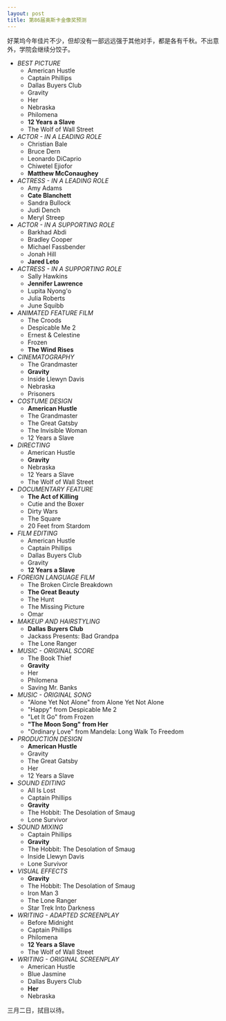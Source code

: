 ```yaml
---
layout: post
title: 第86届奥斯卡金像奖预测
---
```


好莱坞今年佳片不少，但却没有一部远远强于其他对手，都是各有千秋。不出意外，学院会继续分饺子。

* *BEST PICTURE*
    * American Hustle
    * Captain Phillips
    * Dallas Buyers Club
    * Gravity
    * Her
    * Nebraska
    * Philomena
    * **12 Years a Slave**
    * The Wolf of Wall Street
* *ACTOR - IN A LEADING ROLE*
    * Christian Bale
    * Bruce Dern
    * Leonardo DiCaprio
    * Chiwetel Ejiofor
    * **Matthew McConaughey**
* *ACTRESS - IN A LEADING ROLE*
    * Amy Adams
    * **Cate Blanchett**
    * Sandra Bullock
    * Judi Dench
    * Meryl Streep
* *ACTOR - IN A SUPPORTING ROLE*
    * Barkhad Abdi
    * Bradley Cooper
    * Michael Fassbender
    * Jonah Hill
    * **Jared Leto**
* *ACTRESS - IN A SUPPORTING ROLE*
    * Sally Hawkins
    * **Jennifer Lawrence**
    * Lupita Nyong'o
    * Julia Roberts
    * June Squibb
* *ANIMATED FEATURE FILM*
    * The Croods
    * Despicable Me 2
    * Ernest & Celestine
    * Frozen
    * **The Wind Rises**
* *CINEMATOGRAPHY*
    * The Grandmaster
    * **Gravity**
    * Inside Llewyn Davis
    * Nebraska
    * Prisoners
* *COSTUME DESIGN*
    * **American Hustle**
    * The Grandmaster
    * The Great Gatsby
    * The Invisible Woman
    * 12 Years a Slave
* *DIRECTING*
    * American Hustle
    * **Gravity**
    * Nebraska
    * 12 Years a Slave
    * The Wolf of Wall Street
* *DOCUMENTARY FEATURE*
    * **The Act of Killing**
    * Cutie and the Boxer
    * Dirty Wars
    * The Square
    * 20 Feet from Stardom
* *FILM EDITING*
    * American Hustle
    * Captain Phillips
    * Dallas Buyers Club
    * Gravity
    * **12 Years a Slave**
* *FOREIGN LANGUAGE FILM*
    * The Broken Circle Breakdown
    * **The Great Beauty**
    * The Hunt
    * The Missing Picture
    * Omar
* *MAKEUP AND HAIRSTYLING*
    * **Dallas Buyers Club**
    * Jackass Presents: Bad Grandpa
    * The Lone Ranger
* *MUSIC - ORIGINAL SCORE*
    * The Book Thief
    * **Gravity**
    * Her
    * Philomena
    * Saving Mr. Banks
* *MUSIC - ORIGINAL SONG*
    * "Alone Yet Not Alone" from Alone Yet Not Alone
    * "Happy" from Despicable Me 2
    * "Let It Go" from Frozen
    * **"The Moon Song" from Her**
    * "Ordinary Love" from Mandela: Long Walk To Freedom
* *PRODUCTION DESIGN*
    * **American Hustle**
    * Gravity
    * The Great Gatsby
    * Her
    * 12 Years a Slave
* *SOUND EDITING*
    * All Is Lost
    * Captain Phillips
    * **Gravity**
    * The Hobbit: The Desolation of Smaug
    * Lone Survivor
* *SOUND MIXING*
    * Captain Phillips
    * **Gravity**
    * The Hobbit: The Desolation of Smaug
    * Inside Llewyn Davis
    * Lone Survivor
* *VISUAL EFFECTS*
    * **Gravity**
    * The Hobbit: The Desolation of Smaug
    * Iron Man 3
    * The Lone Ranger
    * Star Trek Into Darkness
* *WRITING - ADAPTED SCREENPLAY*
    * Before Midnight
    * Captain Phillips
    * Philomena
    * **12 Years a Slave**
    * The Wolf of Wall Street
* *WRITING - ORIGINAL SCREENPLAY*
    * American Hustle
    * Blue Jasmine
    * Dallas Buyers Club
    * **Her**
    * Nebraska

三月二日，拭目以待。